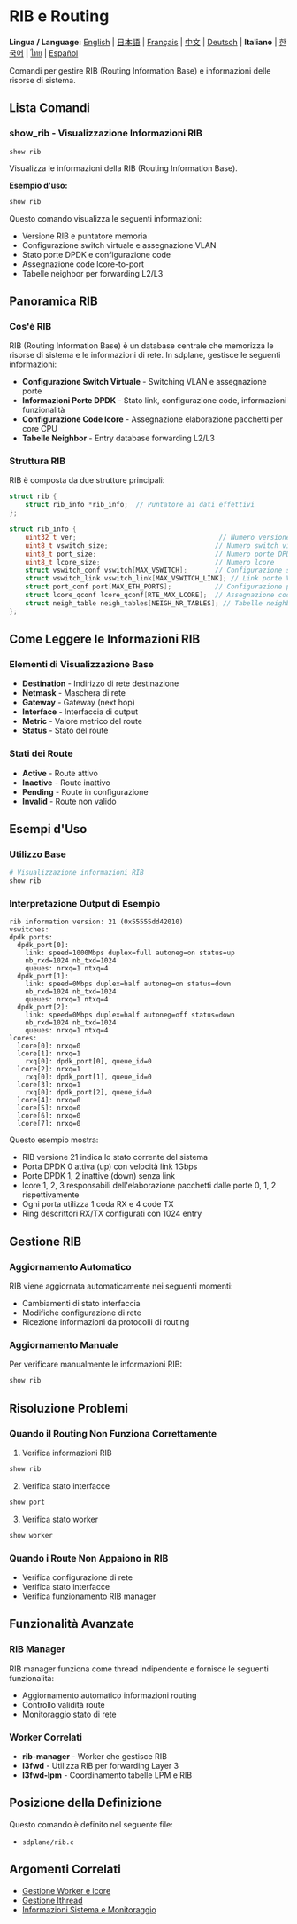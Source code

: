 # RIB e Routing

**Lingua / Language:** [English](../routing.md) | [日本語](../ja/routing.md) | [Français](../fr/routing.md) | [中文](../zh/routing.md) | [Deutsch](../de/routing.md) | **Italiano** | [한국어](../ko/routing.md) | [ไทย](../th/routing.md) | [Español](../es/routing.md)

Comandi per gestire RIB (Routing Information Base) e informazioni delle risorse di sistema.

## Lista Comandi

### show_rib - Visualizzazione Informazioni RIB
```
show rib
```

Visualizza le informazioni della RIB (Routing Information Base).

**Esempio d'uso:**
```bash
show rib
```

Questo comando visualizza le seguenti informazioni:
- Versione RIB e puntatore memoria
- Configurazione switch virtuale e assegnazione VLAN
- Stato porte DPDK e configurazione code
- Assegnazione code lcore-to-port
- Tabelle neighbor per forwarding L2/L3

## Panoramica RIB

### Cos'è RIB
RIB (Routing Information Base) è un database centrale che memorizza le risorse di sistema e le informazioni di rete. In sdplane, gestisce le seguenti informazioni:

- **Configurazione Switch Virtuale** - Switching VLAN e assegnazione porte
- **Informazioni Porte DPDK** - Stato link, configurazione code, informazioni funzionalità
- **Configurazione Code lcore** - Assegnazione elaborazione pacchetti per core CPU
- **Tabelle Neighbor** - Entry database forwarding L2/L3

### Struttura RIB
RIB è composta da due strutture principali:

```c
struct rib {
    struct rib_info *rib_info;  // Puntatore ai dati effettivi
};

struct rib_info {
    uint32_t ver;                                    // Numero versione
    uint8_t vswitch_size;                           // Numero switch virtuali
    uint8_t port_size;                              // Numero porte DPDK
    uint8_t lcore_size;                             // Numero lcore
    struct vswitch_conf vswitch[MAX_VSWITCH];       // Configurazione switch virtuali
    struct vswitch_link vswitch_link[MAX_VSWITCH_LINK]; // Link porte VLAN
    struct port_conf port[MAX_ETH_PORTS];           // Configurazione porte DPDK
    struct lcore_qconf lcore_qconf[RTE_MAX_LCORE];  // Assegnazione code lcore
    struct neigh_table neigh_tables[NEIGH_NR_TABLES]; // Tabelle neighbor/forwarding
};
```

## Come Leggere le Informazioni RIB

### Elementi di Visualizzazione Base
- **Destination** - Indirizzo di rete destinazione
- **Netmask** - Maschera di rete
- **Gateway** - Gateway (next hop)
- **Interface** - Interfaccia di output
- **Metric** - Valore metrico del route
- **Status** - Stato del route

### Stati dei Route
- **Active** - Route attivo
- **Inactive** - Route inattivo
- **Pending** - Route in configurazione
- **Invalid** - Route non valido

## Esempi d'Uso

### Utilizzo Base
```bash
# Visualizzazione informazioni RIB
show rib
```

### Interpretazione Output di Esempio
```
rib information version: 21 (0x55555dd42010)
vswitches: 
dpdk ports: 
  dpdk_port[0]: 
    link: speed=1000Mbps duplex=full autoneg=on status=up
    nb_rxd=1024 nb_txd=1024
    queues: nrxq=1 ntxq=4
  dpdk_port[1]: 
    link: speed=0Mbps duplex=half autoneg=on status=down
    nb_rxd=1024 nb_txd=1024
    queues: nrxq=1 ntxq=4
  dpdk_port[2]: 
    link: speed=0Mbps duplex=half autoneg=off status=down
    nb_rxd=1024 nb_txd=1024
    queues: nrxq=1 ntxq=4
lcores: 
  lcore[0]: nrxq=0
  lcore[1]: nrxq=1
    rxq[0]: dpdk_port[0], queue_id=0
  lcore[2]: nrxq=1
    rxq[0]: dpdk_port[1], queue_id=0
  lcore[3]: nrxq=1
    rxq[0]: dpdk_port[2], queue_id=0
  lcore[4]: nrxq=0
  lcore[5]: nrxq=0
  lcore[6]: nrxq=0
  lcore[7]: nrxq=0
```

Questo esempio mostra:
- RIB versione 21 indica lo stato corrente del sistema
- Porta DPDK 0 attiva (up) con velocità link 1Gbps
- Porte DPDK 1, 2 inattive (down) senza link
- lcore 1, 2, 3 responsabili dell'elaborazione pacchetti dalle porte 0, 1, 2 rispettivamente
- Ogni porta utilizza 1 coda RX e 4 code TX
- Ring descrittori RX/TX configurati con 1024 entry

## Gestione RIB

### Aggiornamento Automatico
RIB viene aggiornata automaticamente nei seguenti momenti:
- Cambiamenti di stato interfaccia
- Modifiche configurazione di rete
- Ricezione informazioni da protocolli di routing

### Aggiornamento Manuale
Per verificare manualmente le informazioni RIB:
```bash
show rib
```

## Risoluzione Problemi

### Quando il Routing Non Funziona Correttamente
1. Verifica informazioni RIB
```bash
show rib
```

2. Verifica stato interfacce
```bash
show port
```

3. Verifica stato worker
```bash
show worker
```

### Quando i Route Non Appaiono in RIB
- Verifica configurazione di rete
- Verifica stato interfacce
- Verifica funzionamento RIB manager

## Funzionalità Avanzate

### RIB Manager
RIB manager funziona come thread indipendente e fornisce le seguenti funzionalità:
- Aggiornamento automatico informazioni routing
- Controllo validità route
- Monitoraggio stato di rete

### Worker Correlati
- **rib-manager** - Worker che gestisce RIB
- **l3fwd** - Utilizza RIB per forwarding Layer 3
- **l3fwd-lpm** - Coordinamento tabelle LPM e RIB

## Posizione della Definizione

Questo comando è definito nel seguente file:
- `sdplane/rib.c`

## Argomenti Correlati

- [Gestione Worker e lcore](worker-lcore-thread-management.md)
- [Gestione lthread](lthread-management.md)
- [Informazioni Sistema e Monitoraggio](system-monitoring.md)